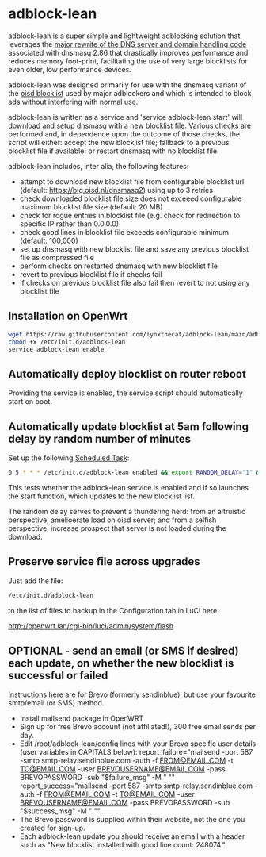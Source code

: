 # adblock-lean

adblock-lean is a super simple and lightweight adblocking solution that leverages the [major rewrite of the DNS server and domain handling code](https://thekelleys.org.uk/dnsmasq/CHANGELOG) associated with dnsmasq 2.86 that drastically improves performance and reduces memory foot-print, facilitating the use of very large blocklists for even older, low performance devices.

adblock-lean was designed primarily for use with the dnsmasq variant of the [oisd blocklist](https://oisd.nl/) used by major adblockers and which is intended to block ads without interfering with normal use.  

adblock-lean is written as a service and 'service adblock-lean start' will download and setup dnsmasq with a new blocklist file. Various checks are performed and, in dependence upon the outcome of those checks, the script will either: accept the new blocklist file; fallback to a previous blocklist file if available; or restart dnsmasq with no blocklist file.

adblock-lean includes, inter alia, the following features:

- attempt to download new blocklist file from configurable blocklist url (default: https://big.oisd.nl/dnsmasq2) using up to 3 retries
- check downloaded blocklist file size does not exceeed configurable maximum blocklist file size (default: 20 MB)
- check for rogue entries in blocklist file (e.g. check for redirection to specific IP rather than 0.0.0.0)
- check good lines in blocklist file exceeds configurable minimum (default: 100,000)
- set up dnsmasq with new blocklist file and save any previous blocklist file as compressed file
- perform checks on restarted dnsmasq with new blocklist file
- revert to previous blocklist file if checks fail
- if checks on previous blocklist file also fail then revert to not using any blocklist file


## Installation on OpenWrt

```bash
wget https://raw.githubusercontent.com/lynxthecat/adblock-lean/main/adblock-lean -O /etc/init.d/adblock-lean
chmod +x /etc/init.d/adblock-lean
service adblock-lean enable
```


## Automatically deploy blocklist on router reboot

Providing the service is enabled, the service script should automatically start on boot. 


## Automatically update blocklist at 5am following delay by random number of minutes

Set up the following [Scheduled Task](https://openwrt.org/docs/guide-user/base-system/cron):

```bash
0 5 * * * /etc/init.d/adblock-lean enabled && export RANDOM_DELAY="1" && /etc/init.d/adblock-lean start
```
This tests whether the adblock-lean service is enabled and if so launches the start function, which updates to the new blocklist list. 

The random delay serves to prevent a thundering herd: from an altruistic perspective, amelioerate load on oisd server; and from a selfish perspective, increase prospect that server is not loaded during the download. 


## Preserve service file across upgrades

Just add the file:

```bash
/etc/init.d/adblock-lean
```

to the list of files to backup in the Configuration tab in LuCi here:

http://openwrt.lan/cgi-bin/luci/admin/system/flash


## OPTIONAL - send an email (or SMS if desired) each update, on whether the new blocklist is successful or failed

Instructions here are for Brevo (formerly sendinblue), but use your favourite smtp/email (or SMS) method.
- Install mailsend package in OpenWRT
- Sign up for free Brevo account (not affiliated!), 300 free email sends per day.
- Edit /root/adblock-lean/config lines with your Brevo specific user details (user variables in CAPITALS below):
  report_failure="mailsend -port 587 -smtp smtp-relay.sendinblue.com -auth -f FROM@EMAIL.COM -t TO@EMAIL.COM -user BREVOUSERNAME@EMAIL.COM -pass BREVOPASSWORD -sub \"\$failure_msg\" -M \" \""
  report_success="mailsend -port 587 -smtp smtp-relay.sendinblue.com -auth -f FROM@EMAIL.COM -t TO@EMAIL.COM -user BREVOUSERNAME@EMAIL.COM -pass BREVOPASSWORD -sub \"\$success_msg\" -M \" \""
- The Brevo password is supplied within their website, not the one you created for sign-up.
- Each adblock-lean update you should receive an email with a header such as "New blocklist installed with good line count: 248074."
